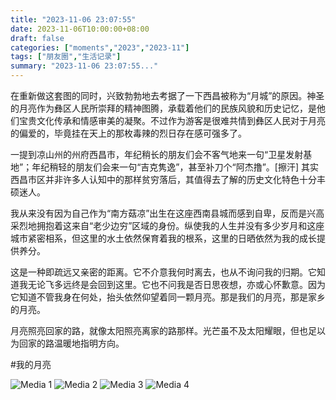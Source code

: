 ```yaml
---
title: "2023-11-06 23:07:55"
date: 2023-11-06T10:00:00+08:00
draft: false
categories: ["moments","2023","2023-11"]
tags: ["朋友圈","生活记录"]
summary: "2023-11-06 23:07:55..."
---
```


在重新做这套图的同时，兴致勃勃地去考据了一下西昌被称为“月城”的原因。神圣的月亮作为彝区人民所崇拜的精神图腾，承载着他们的民族风貌和历史记忆，是他们宝贵文化传承和情感审美的凝聚。不过作为游客是很难共情到彝区人民对于月亮的偏爱的，毕竟挂在天上的那枚毒辣的烈日存在感可强多了。

一提到凉山州的州府西昌市，年纪稍长的朋友们会不客气地来一句“卫星发射基地”；年纪稍轻的朋友们会来一句“吉克隽逸”，甚至补刀个“阿杰撸”。[擦汗] 其实西昌市区并非许多人认知中的那样贫穷落后，其值得去了解的历史文化特色十分丰硕迷人。

我从来没有因为自己作为“南方菇凉”出生在这座西南县城而感到自卑，反而是兴高采烈地拥抱着这来自“老少边穷”区域的身份。纵使我的人生并没有多少岁月和这座城市紧密相系，但这里的水土依然保育着我的根系，这里的日晒依然为我的成长提供养分。

这是一种即疏远又亲密的距离。它不介意我何时离去，也从不询问我的归期。它知道我无论飞多远终是会回到这里。它也不问我是否日思夜想，亦或心怀歉意。因为它知道不管我身在何处，抬头依然仰望着同一颗月亮。那是我们的月亮，那是家乡的月亮。

月亮照亮回家的路，就像太阳照亮离家的路那样。光芒虽不及太阳耀眼，但也足以为回家的路温暖地指明方向。

#我的月亮
​

![Media 1](/Moments/photos/2023-11-06/202311062307550.jpg)
![Media 2](/Moments/photos/2023-11-06/202311062307551.jpg)
![Media 3](/Moments/photos/2023-11-06/202311062307552.jpg)
![Media 4](/Moments/photos/2023-11-06/202311062307553.jpg)

